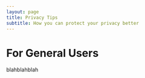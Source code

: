 ```yaml
---
layout: page
title: Privacy Tips
subtitle: How you can protect your privacy better
---
```


# For General Users  
blahblahblah